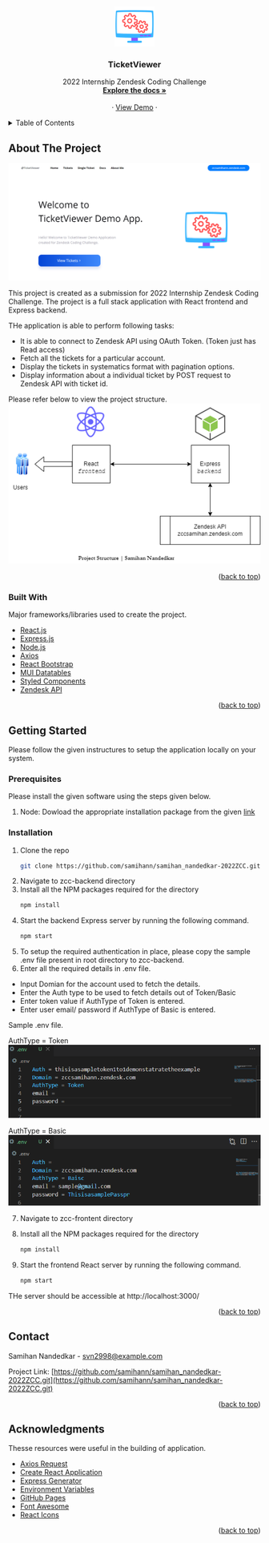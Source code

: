 <div id="top"></div>

<!-- PROJECT LOGO -->
<br />
<div align="center">
  <a>
    <img src="docs/images/logo.png" alt="Logo" width="80" height="80">
  </a>

  <h3 align="center">TicketViewer</h3>

  <p align="center">
    2022 Internship Zendesk Coding Challenge
    <br />
    <a href="#"><strong>Explore the docs »</strong></a>
    <br />
    <br />
    ·
    <a href="#">View Demo</a>
    ·
  </p>
</div>



<!-- TABLE OF CONTENTS -->
<details>
  <summary>Table of Contents</summary>
  <ol>
    <li>
      <a href="#about-the-project">About The Project</a>
      <ul>
        <li><a href="#built-with">Built With</a></li>
      </ul>
    </li>
    <li>
      <a href="#getting-started">Getting Started</a>
      <ul>
        <li><a href="#prerequisites">Prerequisites</a></li>
        <li><a href="#installation">Installation</a></li>
      </ul>
    </li>
    <li><a href="#contact">Contact</a></li>
    <li><a href="#acknowledgments">Acknowledgments</a></li>
  </ol>
</details>



<!-- ABOUT THE PROJECT -->
## About The Project

![TicketViewer Screen Shot](docs/images/screenshot1.png)

This project is created as a submission for 2022 Internship Zendesk Coding Challenge. The project is a full stack application with React frontend and Express backend. 

THe application is able to perform following tasks:
* It is able to connect to Zendesk API using OAuth Token. (Token just has Read access)
* Fetch all the tickets for a particular account.
* Display the tickets in systematics format with pagination options.
* Display information about a individual ticket by POST request to Zendesk API with ticket id.

Please refer below to view the project structure. 
![Project Struct.](docs/images/structure.png)

<p align="right">(<a href="#top">back to top</a>)</p>



### Built With

Major frameworks/libraries used to create the project. 

* [React.js](https://reactjs.org/)
* [Express.js](https://expressjs.com/)
* [Node.js](https://nodejs.org/en/)
* [Axios](https://axios-http.com/docs/intro)
* [React Bootstrap](https://react-bootstrap.github.io/)
* [MUI Datatables](https://github.com/gregnb/mui-datatables)
* [Styled Components](https://styled-components.com/)
* [Zendesk API](https://developer.zendesk.com/api-reference/)

<p align="right">(<a href="#top">back to top</a>)</p>



<!-- GETTING STARTED -->
## Getting Started

Please follow the given instructures to setup the application locally on your system.

### Prerequisites

Please install the given software using the steps given below. 
1. Node: Dowload the appropriate installation package from the given [link](https://nodejs.org/en/download/)

### Installation

1. Clone the repo
   ```sh
   git clone https://github.com/samihann/samihan_nandedkar-2022ZCC.git
   ```
2. Navigate to zcc-backend directory
3. Install all the NPM packages required for the directory
   ```sh
   npm install
   ```
4. Start the backend Express server by running the following command.
   ```sh
   npm start
   ```
5. To setup the required authentication in place, please copy the sample .env file present in root directory to zcc-backend. 
6. Enter all the required details in .env file.
  * Input Domian for the account used to fetch the details. 
  * Enter the Auth type to be used to fetch details out of Token/Basic
  * Enter token value if AuthType of Token is entered. 
  * Enter user email/ password if AuthType of Basic is entered. 

  Sample .env file. 
  
  AuthType = Token
 ![TOken-Env-FIle](docs/images/envtest1.png)

 AuthType = Basic
 ![Basic-Env-FIle](docs/images/envtest2.png)

7. Navigate to zcc-frontent directory
8. Install all the NPM packages required for the directory

   ```sh
   npm install
   ```
8. Start the frontend React server by running the following command.

   ```sh
   npm start
   ```

THe server should be accessible at http://localhost:3000/
<p align="right">(<a href="#top">back to top</a>)</p>


<!-- CONTACT -->
## Contact

Samihan Nandedkar - svn2998@example.com

Project Link: [https://github.com/samihann/samihan_nandedkar-2022ZCC.git](https://github.com/samihann/samihan_nandedkar-2022ZCC.git)

<p align="right">(<a href="#top">back to top</a>)</p>



<!-- ACKNOWLEDGMENTS -->
## Acknowledgments

Thesse resources were useful in the building of application. 

* [Axios Request](https://masteringjs.io/tutorials/axios/basic_auth)
* [Create React Application](https://reactjs.org/docs/create-a-new-react-app.html)
* [Express Generator](https://expressjs.com/en/starter/generator.html)
* [Environment Variables](https://stackoverflow.com/questions/48605484/environment-variables-env-in-node-js-express?rq=1)
* [GitHub Pages](https://pages.github.com)
* [Font Awesome](https://fontawesome.com)
* [React Icons](https://react-icons.github.io/react-icons/search)

<p align="right">(<a href="#top">back to top</a>)</p>





